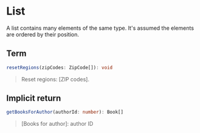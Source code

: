 # List

A list contains many elements of the same type. It's assumed the elements are ordered by their position.

## Term

```typescript
resetRegions(zipCodes: ZipCode[]): void
```

> Reset regions: [ZIP codes].

## Implicit return

```typescript
getBooksForAuthor(authorId: number): Book[]
```

> [Books for author]: author ID